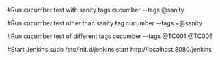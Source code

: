 #Run cucumber test with sanity tags
cucumber --tags @sanity

#Run cucumber test other than sanity tag
cucumber --tags ~@sanity

#Run cucumber test of different tags
cucumber --tags @TC001,@TC006

#Start Jenkins
sudo /etc/init.d/jenkins start
http://localhost:8080/jenkins

